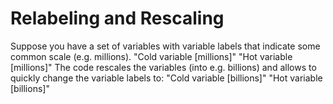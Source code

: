 # Relabeling and Rescaling
Suppose you have a set of variables with variable labels that indicate some common scale (e.g. millions).
    "Cold variable [millions]"
    "Hot variable [millions]"
The code rescales the variables (into e.g. billions) and allows to quickly change the variable labels to:
    "Cold variable [billions]"
    "Hot variable [billions]"

